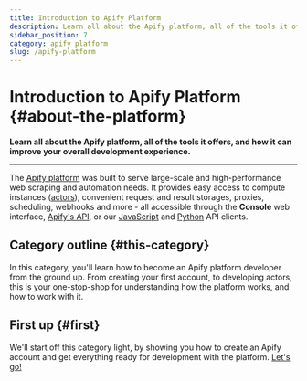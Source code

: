 ```yaml
---
title: Introduction to Apify Platform
description: Learn all about the Apify platform, all of the tools it offers, and how it can improve your overall development experience.
sidebar_position: 7
category: apify platform
slug: /apify-platform
---
```


# Introduction to Apify Platform {#about-the-platform}

**Learn all about the Apify platform, all of the tools it offers, and how it can improve your overall development experience.**

---

The [Apify platform](https://apify.com) was built to serve large-scale and high-performance web scraping and automation needs. It provides easy access to compute instances ([actors](./getting_started/actors.md)), convenient request and result storages, proxies, scheduling, webhooks and more - all accessible through the **Console** web interface, [Apify's API](/api/v2), or our [JavaScript](https://docs-v2.apify.com/client-js) and [Python](https://docs-v2.apify.com/client-python) API clients.

## Category outline {#this-category}

In this category, you'll learn how to become an Apify platform developer from the ground up. From creating your first account, to developing actors, this is your one-stop-shop for understanding how the platform works, and how to work with it.

## First up {#first}

We'll start off this category light, by showing you how to create an Apify account and get everything ready for development with the platform. [Let's go!](./getting_started/index.md)
